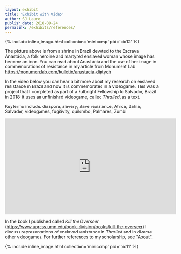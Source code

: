 ```yaml
---
layout: exhibit
title: 'Exhibit with Video'
author: SJ Lauro
publish_date: 2018-09-24
permalink: /exhibits/references/
---
```


{% include inline_image.html collection='minicomp' pid='pic12' %}

The picture above is from a shrine in Brazil devoted to the Escrava Anastácia, a folk heroine and martyred enslaved woman whose image has become an icon. You can read about Anastácia and the use of her image in commemorations of resistance in my article from Monument Lab https://monumentlab.com/bulletin/anastacia-diptych

In the video below you can hear a bit more about my research on enslaved resistance in Brazil and how it is commemorated in a videogame. This was a project that I completed as part of a Fulbright Fellowship to Salvador, Brazil in 2018; it uses an unfinished videogame, called *Thralled*, as a text. 

Keyterms include: diaspora, slavery, slave resistance, Africa, Bahia, Salvador, videogames, fugitivity, quilombo, Palmares, Zumbi



<iframe width="560" height="315" src="https://www.youtube.com/embed/UCEsej8ri9E?si=KZO3ZaW4m495lc6K" title="YouTube video player" frameborder="0" allow="accelerometer; autoplay; clipboard-write; encrypted-media; gyroscope; picture-in-picture; web-share" referrerpolicy="strict-origin-when-cross-origin" allowfullscreen></iframe>

In the book I published called *Kill the Overseer* (https://www.upress.umn.edu/book-division/books/kill-the-overseer) I discuss representations of enslaved resistance in *Thralled* and in diverse other videogames. For further references to my scholarship, see ["About"]({{site.baseurl}}/about/).


{% include inline_image.html collection='minicomp' pid='pic11' %}



